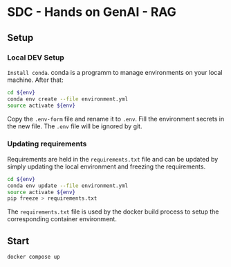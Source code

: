 # SDC - Hands on GenAI - RAG

## Setup

### Local DEV Setup

`Install conda`. conda is a programm to manage environments on your local machine. After that: 

```sh
cd ${env}
conda env create --file environment.yml
source activate ${env}
```

Copy the `.env-form` file and rename it to `.env`. Fill the environment secrets in the new file. The `.env` file will be ignored by git.

### Updating requirements

Requirements are held in the `requirements.txt` file and can be updated by simply updating the local environment and freezing the requirements.

```sh
cd ${env}
conda env update --file environment.yml
source activate ${env}
pip freeze > requirements.txt
```

The `requirements.txt` file is used by the docker build process to setup the corresponding container environment.

## Start

```sh
docker compose up
```
